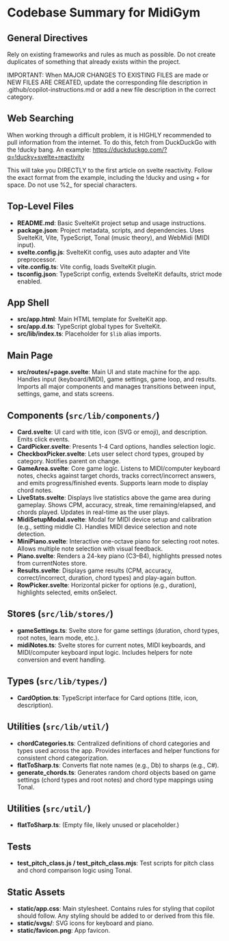 # Codebase Summary for MidiGym

## General Directives

Rely on existing frameworks and rules as much as possible. Do not create duplicates of something that already exists within the project.

IMPORTANT: When MAJOR CHANGES TO EXISTING FILES are made or NEW FILES ARE CREATED, update the corresponding file description in .github/copilot-instructions.md or add a new file description in the correct category.

## Web Searching

When working through a difficult problem, it is HIGHLY recommended to pull information from the internet. To do this, fetch from DuckDuckGo with the !ducky bang.
An example: https://duckduckgo.com/?q=!ducky+svelte+reactivity

This will take you DIRECTLY to the first article on svelte reactivity. Follow the exact format from the example, including the !ducky and using + for space.
Do not use %2_ for special characters.

## Top-Level Files

- **README.md**: Basic SvelteKit project setup and usage instructions.
- **package.json**: Project metadata, scripts, and dependencies. Uses SvelteKit, Vite, TypeScript, Tonal (music theory), and WebMidi (MIDI input).
- **svelte.config.js**: SvelteKit config, uses auto adapter and Vite preprocessor.
- **vite.config.ts**: Vite config, loads SvelteKit plugin.
- **tsconfig.json**: TypeScript config, extends SvelteKit defaults, strict mode enabled.

## App Shell

- **src/app.html**: Main HTML template for SvelteKit app.
- **src/app.d.ts**: TypeScript global types for SvelteKit.
- **src/lib/index.ts**: Placeholder for `$lib` alias imports.

## Main Page

- **src/routes/+page.svelte**: Main UI and state machine for the app. Handles input (keyboard/MIDI), game settings, game loop, and results. Imports all major components and manages transitions between input, settings, game, and stats screens.

## Components (`src/lib/components/`)

- **Card.svelte**: UI card with title, icon (SVG or emoji), and description. Emits click events.
- **CardPicker.svelte**: Presents 1-4 Card options, handles selection logic.
- **CheckboxPicker.svelte**: Lets user select chord types, grouped by category. Notifies parent on change.
- **GameArea.svelte**: Core game logic. Listens to MIDI/computer keyboard notes, checks against target chords, tracks correct/incorrect answers, and emits progress/finished events. Supports learn mode to display chord notes.
- **LiveStats.svelte**: Displays live statistics above the game area during gameplay. Shows CPM, accuracy, streak, time remaining/elapsed, and chords played. Updates in real-time as the user plays.
- **MidiSetupModal.svelte**: Modal for MIDI device setup and calibration (e.g., setting middle C). Handles MIDI device selection and note detection.
- **MiniPiano.svelte**: Interactive one-octave piano for selecting root notes. Allows multiple note selection with visual feedback.
- **Piano.svelte**: Renders a 24-key piano (C3–B4), highlights pressed notes from currentNotes store.
- **Results.svelte**: Displays game results (CPM, accuracy, correct/incorrect, duration, chord types) and play-again button.
- **RowPicker.svelte**: Horizontal picker for options (e.g., duration), highlights selected, emits onSelect.

## Stores (`src/lib/stores/`)

- **gameSettings.ts**: Svelte store for game settings (duration, chord types, root notes, learn mode, etc.).
- **midiNotes.ts**: Svelte stores for current notes, MIDI keyboards, and MIDI/computer keyboard input logic. Includes helpers for note conversion and event handling.

## Types (`src/lib/types/`)

- **CardOption.ts**: TypeScript interface for Card options (title, icon, description).

## Utilities (`src/lib/util/`)

- **chordCategories.ts**: Centralized definitions of chord categories and types used across the app. Provides interfaces and helper functions for consistent chord categorization.
- **flatToSharp.ts**: Converts flat note names (e.g., Db) to sharps (e.g., C#).
- **generate_chords.ts**: Generates random chord objects based on game settings (chord types and root notes) and chord type mappings using Tonal.

## Utilities (`src/util/`)

- **flatToSharp.ts**: (Empty file, likely unused or placeholder.)

## Tests

- **test_pitch_class.js / test_pitch_class.mjs**: Test scripts for pitch class and chord comparison logic using Tonal.

## Static Assets

- **static/app.css**: Main stylesheet. Contains rules for styling that copilot should follow. Any styling should be added to or derived from this file.
- **static/svgs/**: SVG icons for keyboard and piano.
- **static/favicon.png**: App favicon.